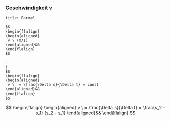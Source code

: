 ### Geschwindigkeit v

``` ad-info 
title: Formel
 
$$
\begin{flalign}
\begin{aligned}
 v \ (m/s)
\end{aligned}&&
\end{flalign}
$$

-
j
$$
\begin{flalign}
\begin{aligned}
 v \  = \frac{\Delta s}{\Delta t} = const
\end{aligned}&&
\end{flalign}
$$
``` 

$$
\begin{flalign}
\begin{aligned}
 v \  = \frac{\Delta s}{\Delta t} = \frac{s_2 - s_1} {s_2 - s_1}
\end{aligned}&&
\end{flalign}
$$
			